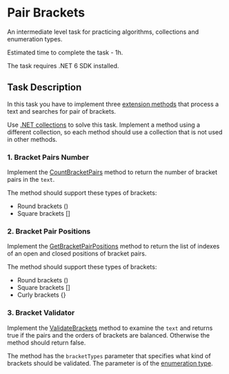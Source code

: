 # Pair Brackets

An intermediate level task for practicing algorithms, collections and enumeration types.

Estimated time to complete the task - 1h.

The task requires .NET 6 SDK installed.


## Task Description

In this task you have to implement three [extension methods](https://docs.microsoft.com/en-us/dotnet/csharp/programming-guide/classes-and-structs/extension-methods) that process a text and searches for pair of brackets.

Use [.NET collections](https://docs.microsoft.com/en-us/dotnet/csharp/programming-guide/concepts/collections) to solve this task. Implement a method using a different collection, so each method should use a collection that is not used in other methods.


### 1. Bracket Pairs Number

Implement the [CountBracketPairs](PairBrackets/StringExtensions.cs#L10) method to return the number of bracket pairs in the `text`.

The method should support these types of brackets:
* Round brackets ()
* Square brackets []


### 2. Bracket Pair Positions

Implement the [GetBracketPairPositions](PairBrackets/StringExtensions.cs#L22) method to return the list of indexes of an open and closed positions of bracket pairs.

The method should support these types of brackets:
* Round brackets ()
* Square brackets []
* Curly brackets {}


### 3. Bracket Validator

Implement the [ValidateBrackets](PairBrackets/StringExtensions.cs#L35) method to examine the `text` and returns true if the pairs and the orders of brackets are balanced. Otherwise the method should return false.

The method has the `bracketTypes` parameter that specifies what kind of brackets should be validated. The parameter is of the [enumeration type](https://docs.microsoft.com/en-us/dotnet/csharp/language-reference/builtin-types/enum).

